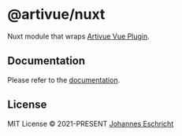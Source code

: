 # @artivue/nuxt

Nuxt module that wraps [Artivue Vue Plugin](https://github.com/Eschricht/artivue/tree/main/packages/artivue).

## Documentation

Please refer to the [documentation](https://artivue.vercel.app/integrations/nuxt.html).

## License

MIT License &copy; 2021-PRESENT [Johannes Eschricht](https://github.com/eschricht)
